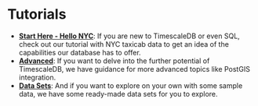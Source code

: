 # Tutorials

- **[Start Here - Hello NYC][Hello NYC]**: If you are new to TimescaleDB
or even SQL, check
out our tutorial with NYC taxicab data to get an idea of the capabilities our
database has to offer.
- **[Advanced][postGIS]**: If you want to delve into the further potential of
TimescaleDB, we have guidance for more advanced topics
like PostGIS integration.
- **[Data Sets][]**: And if you want to explore on your own
with some sample data, we have some ready-made data sets for you to explore.

[Hello NYC]: /tutorials/tutorial-hello-nyc
[PostGIS]: /tutorials/tutorial-hello-nyc#tutorial-postgis
[Data Sets]: /tutorials/other-sample-datasets
